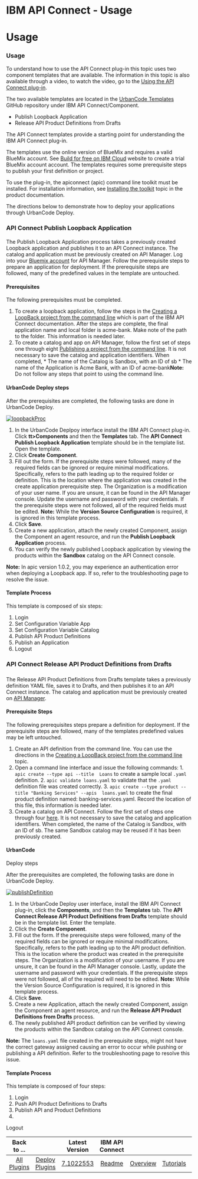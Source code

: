 
IBM API Connect - Usage
=======================

# Usage



### Usage




 


To understand how to use the API Connect plug-in this topic uses two component templates that are 
available. The information in this topic is also available through a video, to watch the video, go to the [Using the API
 Connect plug-in](#video-walkthrough). 


The two available templates are located in the [UrbanCode 
Templates](https://github.com/UrbanCode/Templates-UCD) GitHub repository under IBM API Connect/Component. 


* Publish 
Loopback Application
* Release API Product Definitions from Drafts


The API Connect templates provide a starting point 
for understanding the IBM API Connect plug-in. 


The templates use the online version of BlueMix and requires a valid 
BlueMix account. See [Build for free on IBM Cloud](https://console.ng.bluemix.net/registration/) website to create a 
trial BlueMix account account. The templates requires some prerequisite steps to publish your first definition or 
project.


To use the plug-in, the apiconnect (apic) command line toolkit must be installed. For installation 
information, see [Installing the 
toolkit](https://www.ibm.com/support/knowledgecenter/SSMNED_5.0.0/com.ibm.apic.toolkit.doc/tapim_cli_install.html) topic
 in the product documentation.


The directions below to demonstrate how to deploy your applications through UrbanCode 
Deploy.


### API Connect Publish Loopback Application


#### 

The Publish Loopback Application process takes a 
previously created Loopback application and publishes it to an API Connect instance. The catalog and application must be
 previously created on API Manager. Log into your [Bluemix account](https://new-console.ng.bluemix.net/apis/apiconnect) 
for API Manager. Follow the prerequisite steps to prepare an application for deployment. If the prerequisite steps are 
followed, many of the predefined values in the template are untouched.


#### Prerequisites


The following 
prerequisites must be completed.


1. To create a loopback application, follow the steps in the [Creating a LoopBack 
project from the command 
line](https://www.ibm.com/support/knowledgecenter/SSMNED_5.0.0/com.ibm.apic.toolkit.doc/tutorial_cli_project_create.html?cp=SSMNED_5.0.0%2F1-2-0-1-0&lang=en)
 which is part of the IBM API Connect documentation. After the steps are complete, the final application name and local 
folder is acme-bank. Make note of the path to the folder. This information is needed later.
2. To create a catalog and 
app on API Manager, follow the first set of steps one through eight [Publishing a project from the command 
line](https://www.ibm.com/support/knowledgecenter/SSMNED_5.0.0/com.ibm.apic.toolkit.doc/tutorial_cli_project_stage_command.html?cp=SSMNED_5.0.0%2F1-2-0-1-4&lang=en).
 It is not necessary to save the catalog and application identifiers. When completed,
        * The name of the Catalog 
is Sandbox, with an ID of sb
        * The name of the Application is Acme Bank, with an ID of acme-bank**Note:** Do not
 follow any steps that point to using the command line.


#### UrbanCode Deploy steps



After the prerequisites are 
completed, the following tasks are done in UrbanCode Deploy.


[![loopbackProc](loopbackproc1.png)](loopbackproc1.png)



1. In the UrbanCode Deplpoy interface install the IBM API Connect plug-in. Click **tt>Components** and then the 
**Templates** tab. The **API Connect Publish Loopback Application** template should be in the template list. Open the 
template.
2. Click **Create Component**.
3. Fill out the form. If the prerequisite steps were followed, many of the 
required fields can be ignored or require minimal modifications. Specifically,  refers to the path leading up to the 
required folder or definition. This is the location where the application was created in the create application 
prerequisite step. The Organization is a modification of your user name. If you are unsure, it can be found in the API 
Manager console. Update the username and password with your credentials. If the prerequisite steps were not followed, 
all of the required fields must be edited.
**Note:** While the **Version Source Configuration** is required, it is 
ignored in this template process.
4. Click **Save**.
5. Create a new application, attach the newly created Component, 
assign the Component an agent resource, and run the **Publish Loopback Application** process.
6. You can verify the 
newly published Loopback application by viewing the products within the **Sandbox** catalog on the API Connect console.



**Note:** In apic version 1.0.2, you may experience an authentication error when deploying a Loopback app. If so, 
refer to the troubleshooting page to resolve the issue.


#### Template Process



This template is composed of six 
steps:


1. Login
2. Set Configuration Variable App
3. Set Configuration Variable Catalog
4. Publish API Product 
Definitions
5. Publish an Application
6. Logout


### API Connect Release API Product Definitions from Drafts


### 
The
 Release API Product Definitions from Drafts template takes a previously definition YAML file, saves it to Drafts, and 
then publishes it to an API Connect instance. The catalog and application must be previously created on [API 
Manager](https://new-console.ng.bluemix.net/apis/apiconnect).


#### Prerequisite Steps


The following prerequisites 
steps prepare a definition for deployment. If the prerequisite steps are followed, many of the templates predefined 
values may be left untouched.


1. Create an API definition from the command line. You can use the directions in the 
[Creating a LoopBack project from the command 
line](https://www.ibm.com/support/knowledgecenter/SSMNED_5.0.0/com.ibm.apic.toolkit.doc/tutorial_cli_project_create.html?cp=SSMNED_5.0.0%2F1-2-0-1-0&lang=en)
 topic.
2. Open a command line interface and issue the following commands:
        1. `apic create --type api --title 
Loans` to create a sample local `.yaml` definition.
        2. `apic validate loans.yaml` to validate that the `.yaml` 
definition file was created correctly.
        3. `apic create --type product --title "Banking Services" --apis 
loans.yaml` to create the final product definition named: banking-services.yaml. Record the location of this file, this 
information is needed later.
3. Create a catalog on API Connect. Follow the first set of steps one through four 
[here](https://www.ibm.com/support/knowledgecenter/SSMNED_5.0.0/com.ibm.apic.toolkit.doc/tutorial_cli_project_stage_command.html?cp=SSMNED_5.0.0%2F1-2-0-1-4&lang=en).
 It is not necessary to save the catalog and application identifiers. When completed, the name of the Catalog is 
Sandbox, with an ID of sb. The same Sandbox catalog may be reused if it has been previously created.


#### UrbanCode 
Deploy steps



After the prerequisites are completed, the following tasks are done in UrbanCode Deploy.



[![publishDefinition](publishdefinition1.png)](publishdefinition1.png)


1. In the UrbanCode Deploy user interface, 
install the IBM API Connect plug-in, click the **Components**, and then the **Templates** tab. The **API Connect Release
 API Product Definitions from Drafts** template should be in the template list. Enter the template.
2. Click the 
**Create Component**.
3. Fill out the form. If the prerequisite steps were followed, many of the required fields can be 
ignored or require minimal modifications. Specifically,  refers to the path leading up to the API product definition. 
This is the location where the product was created in the prerequisite steps. The Organization is a modification of your
 username. If you are unsure, it can be found in the API Manager console. Lastly, update the username and password with 
your credentials. If the prerequisite steps were not followed, all of the required will need to be edited.
**Note:** 
While the Version Source Configuration is required, it is ignored in this template process.
4. Click **Save**.
5. Create
 a new Application, attach the newly created Component, assign the Component an agent resource, and run the **Release 
API Product Definitions from Drafts** process.
6. The newly published API product definition can be verified by viewing 
the products within the Sandbox catalog on the API Connect console.


**Note:** The `loans.yaml` file created in the 
prerequisite steps, might not have the correct gateway assigned causing an error to occur while pushing or publishing a 
API definition. Refer to the troubleshooting page to resolve this issue.


#### Template Process



This template is 
composed of four steps:


1. Login
2. Push API Product Definitions to Drafts
3. Publish API and Product Definitions
4. 
Logout


|Back to ...||Latest Version|IBM API Connect ||||||
| :---: | :---: | :---: | :---: | :---: | :---: | :---: | :---: | :---: |
|[All Plugins](../../index.md)|[Deploy Plugins](../README.md)|[7.1022553](https://raw.githubusercontent.com/UrbanCode/IBM-UCD-PLUGINS/main/files/apiconnect/apiconnect-7.1022553.zip)|[Readme](README.md)|[Overview](overview.md)|[Tutorials](tutorials.md)|[Steps](steps.md)|[Troubleshooting](troubleshooting.md)|[Downloads](downloads.md)|
